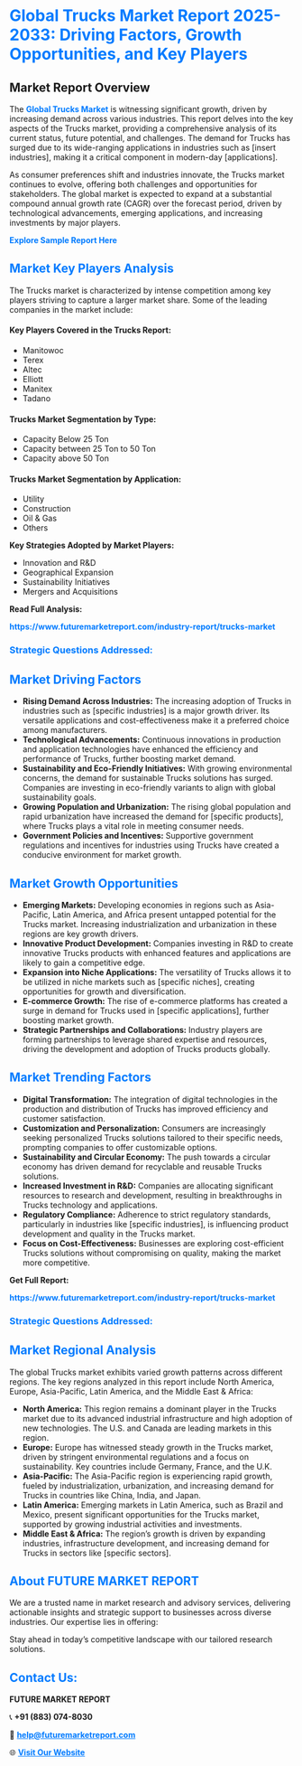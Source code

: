 <h1 style="color: #007BFF;">Global Trucks Market Report 2025-2033: Driving Factors, Growth Opportunities, and Key Players</h1>

<section id="overview">
<h2>Market Report Overview</h2>
<p>The <a href="https://www.futuremarketreport.com/industry-report/trucks-market" style="color: #007BFF; text-decoration: none;"><strong>Global Trucks Market</strong></a> is witnessing significant growth, driven by increasing demand across various industries. This report delves into the key aspects of the Trucks market, providing a comprehensive analysis of its current status, future potential, and challenges. The demand for Trucks has surged due to its wide-ranging applications in industries such as [insert industries], making it a critical component in modern-day [applications].</p>
<p>As consumer preferences shift and industries innovate, the Trucks market continues to evolve, offering both challenges and opportunities for stakeholders. The global market is expected to expand at a substantial compound annual growth rate (CAGR) over the forecast period, driven by technological advancements, emerging applications, and increasing investments by major players.</p>
</section>

<section id="overview">
<p><a href="https://www.futuremarketreport.com/request-sample/reportId=55109" style="color: #007BFF; text-decoration: none;"><strong>Explore Sample Report Here</strong></a></p>
</section>

<section id="key-players">
<h2 style="color: #007BFF;">Market Key Players Analysis</h2>
<p>The Trucks market is characterized by intense competition among key players striving to capture a larger market share. Some of the leading companies in the market include:</p>
<h4>Key Players Covered in the Trucks Report:</h4>
<ul><li>Manitowoc</li><li>Terex</li><li>Altec</li><li>Elliott</li><li>Manitex</li><li>Tadano</li></ul>
<h4>Trucks Market Segmentation by Type:</h4>
<ul><li>Capacity Below 25 Ton</li><li>Capacity between 25 Ton to 50 Ton</li><li>Capacity above 50 Ton</li></ul>

<h4>Trucks Market Segmentation by Application:</h4>
<ul><li>Utility</li><li>Construction</li><li>Oil &amp; Gas</li><li>Others</li></ul>
<p><strong>Key Strategies Adopted by Market Players:</strong></p>
<ul>
<li>Innovation and R&D</li>
<li>Geographical Expansion</li>
<li>Sustainability Initiatives</li>
<li>Mergers and Acquisitions</li>
</ul>
</section>

<section>
<p><strong>Read Full Analysis: </strong></p><a href="https://www.futuremarketreport.com/industry-report/trucks-market" style="color: #007BFF; text-decoration: none;"><strong>https://www.futuremarketreport.com/industry-report/trucks-market</strong></a>
<h3 style="color: #007BFF;">Strategic Questions Addressed:</h3>
</section>

<section id="driving-factors">
<h2 style="color: #007BFF;">Market Driving Factors</h2>
<ul>
<li><strong>Rising Demand Across Industries:</strong> The increasing adoption of Trucks in industries such as [specific industries] is a major growth driver. Its versatile applications and cost-effectiveness make it a preferred choice among manufacturers.</li>
<li><strong>Technological Advancements:</strong> Continuous innovations in production and application technologies have enhanced the efficiency and performance of Trucks, further boosting market demand.</li>
<li><strong>Sustainability and Eco-Friendly Initiatives:</strong> With growing environmental concerns, the demand for sustainable Trucks solutions has surged. Companies are investing in eco-friendly variants to align with global sustainability goals.</li>
<li><strong>Growing Population and Urbanization:</strong> The rising global population and rapid urbanization have increased the demand for [specific products], where Trucks plays a vital role in meeting consumer needs.</li>
<li><strong>Government Policies and Incentives:</strong> Supportive government regulations and incentives for industries using Trucks have created a conducive environment for market growth.</li>
</ul>
</section>

<section id="growth-opportunities">
<h2 style="color: #007BFF;">Market Growth Opportunities</h2>
<ul>
<li><strong>Emerging Markets:</strong> Developing economies in regions such as Asia-Pacific, Latin America, and Africa present untapped potential for the Trucks market. Increasing industrialization and urbanization in these regions are key growth drivers.</li>
<li><strong>Innovative Product Development:</strong> Companies investing in R&D to create innovative Trucks products with enhanced features and applications are likely to gain a competitive edge.</li>
<li><strong>Expansion into Niche Applications:</strong> The versatility of Trucks allows it to be utilized in niche markets such as [specific niches], creating opportunities for growth and diversification.</li>
<li><strong>E-commerce Growth:</strong> The rise of e-commerce platforms has created a surge in demand for Trucks used in [specific applications], further boosting market growth.</li>
<li><strong>Strategic Partnerships and Collaborations:</strong> Industry players are forming partnerships to leverage shared expertise and resources, driving the development and adoption of Trucks products globally.</li>
</ul>
</section>

<section id="trending-factors">
<h2 style="color: #007BFF;">Market Trending Factors</h2>
<ul>
<li><strong>Digital Transformation:</strong> The integration of digital technologies in the production and distribution of Trucks has improved efficiency and customer satisfaction.</li>
<li><strong>Customization and Personalization:</strong> Consumers are increasingly seeking personalized Trucks solutions tailored to their specific needs, prompting companies to offer customizable options.</li>
<li><strong>Sustainability and Circular Economy:</strong> The push towards a circular economy has driven demand for recyclable and reusable Trucks solutions.</li>
<li><strong>Increased Investment in R&D:</strong> Companies are allocating significant resources to research and development, resulting in breakthroughs in Trucks technology and applications.</li>
<li><strong>Regulatory Compliance:</strong> Adherence to strict regulatory standards, particularly in industries like [specific industries], is influencing product development and quality in the Trucks market.</li>
<li><strong>Focus on Cost-Effectiveness:</strong> Businesses are exploring cost-efficient Trucks solutions without compromising on quality, making the market more competitive.</li>
</ul>
</section>

<section>
<p><strong>Get Full Report: </strong></p><a href="https://www.futuremarketreport.com/industry-report/trucks-market" style="color: #007BFF; text-decoration: none;"><strong>https://www.futuremarketreport.com/industry-report/trucks-market</strong></a>
<h3 style="color: #007BFF;">Strategic Questions Addressed:</h3>
</section>


<section id="regional-analysis">
<h2 style="color: #007BFF;">Market Regional Analysis</h2>
<p>The global Trucks market exhibits varied growth patterns across different regions. The key regions analyzed in this report include North America, Europe, Asia-Pacific, Latin America, and the Middle East & Africa:</p>
<ul>
<li><strong>North America:</strong> This region remains a dominant player in the Trucks market due to its advanced industrial infrastructure and high adoption of new technologies. The U.S. and Canada are leading markets in this region.</li>
<li><strong>Europe:</strong> Europe has witnessed steady growth in the Trucks market, driven by stringent environmental regulations and a focus on sustainability. Key countries include Germany, France, and the U.K.</li>
<li><strong>Asia-Pacific:</strong> The Asia-Pacific region is experiencing rapid growth, fueled by industrialization, urbanization, and increasing demand for Trucks in countries like China, India, and Japan.</li>
<li><strong>Latin America:</strong> Emerging markets in Latin America, such as Brazil and Mexico, present significant opportunities for the Trucks market, supported by growing industrial activities and investments.</li>
<li><strong>Middle East & Africa:</strong> The region’s growth is driven by expanding industries, infrastructure development, and increasing demand for Trucks in sectors like [specific sectors].</li>
</ul>
</section>

<footer>
<h2 style="color: #007BFF;">About FUTURE MARKET REPORT</h2>
<p>We are a trusted name in market research and advisory services, delivering actionable insights and strategic support to businesses across diverse industries. Our expertise lies in offering:</p>

<p>Stay ahead in today’s competitive landscape with our tailored research solutions.</p>

<h2 style="color: #007BFF;">Contact Us:</h2>
<p><strong>FUTURE MARKET REPORT</strong></p>
<p>📞 <strong>+91 (883) 074-8030</strong></p>
<p>📧 <strong><a href="mailto:help@futuremarketreport.com" style="color: #007BFF;">help@futuremarketreport.com</a></strong></p>
<p>🌐 <strong><a href="https://www.futuremarketreport.com/" style="color: #007BFF;">Visit Our Website</a></strong></p>
</footer>